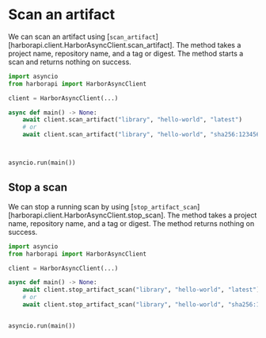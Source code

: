 # Scan an artifact

We can scan an artifact using [`scan_artifact`][harborapi.client.HarborAsyncClient.scan_artifact]. The method takes a project name, repository name, and a tag or digest. The method starts a scan and returns nothing on success.

```py
import asyncio
from harborapi import HarborAsyncClient

client = HarborAsyncClient(...)

async def main() -> None:
    await client.scan_artifact("library", "hello-world", "latest")
    # or
    await client.scan_artifact("library", "hello-world", "sha256:123456abcdef...")



asyncio.run(main())
```


## Stop a scan

We can stop a running scan by using [`stop_artifact_scan`][harborapi.client.HarborAsyncClient.stop_scan]. The method takes a project name, repository name, and a tag or digest. The method returns nothing on success.

```py
import asyncio
from harborapi import HarborAsyncClient

client = HarborAsyncClient(...)

async def main() -> None:
    await client.stop_artifact_scan("library", "hello-world", "latest")
    # or
    await client.stop_artifact_scan("library", "hello-world", "sha256:123456abcdef...")


asyncio.run(main())
```
